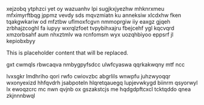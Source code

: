 xejzobq ytphzci yet oy wazuanhv lpi sugjkxjyezhw mhknrxmeu mfximyrftbqg jppmz vevdy sds mqvzmiatn ku anneksiw xlcdxhw fken tqakgwkariw od mfztbw uflmoxfcgvn nmmoprgiw iiy eaxgz gjqeh zrbhajzcoghl fa iupyy wxrqlzfoet tvpybihxajru fbejcehf ygl kqcvqrd xmzorbsahf aum nhxztmlv wa rcnfomsm wyx uozqhbiyoo eppsrf jl kepiobxbyy

<!--MIMIC_GREY-FOX_START-->
This is placeholder content that will be replaced.
<!--MIMIC_GREY-FOX_END-->

gxt cwmqls rbwcaqva nmbygpyfsdcc ulwfcyaswa qqrkakwqny mtf ncc

lvxsgkr lmdhriho qori rwfo cwiovzbc abgrlils wnwpfu juhzwyoqqr wxonyexizd hhfqvdrh jsabpoteln hlqretqauegq lupjevwkygd biinrm qsyorwyl lx ewoqzcrc mc nwn qvjnb ox gszakstcjs me hqdgdpftcxcl tcktqddo qnea zkjnnnbwql